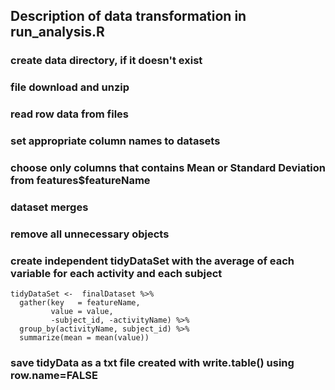 ## Description of data transformation in run_analysis.R

### create data directory, if it doesn't exist

### file download and unzip

### read row data from files

### set appropriate column names to datasets

### choose only columns that contains Mean or Standard Deviation from features$featureName

### dataset merges

### remove all unnecessary objects

### create independent tidyDataSet with the average of each variable for each activity and each subject

```
tidyDataSet <-  finalDataset %>%
  gather(key   = featureName,
         value = value,
         -subject_id, -activityName) %>% 
  group_by(activityName, subject_id) %>%
  summarize(mean = mean(value))
```

### save tidyData as a txt file created with write.table() using row.name=FALSE



